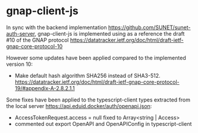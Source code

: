 # gnap-client-js

In sync with the backend implementation https://github.com/SUNET/sunet-auth-server, gnap-client-js is implemented using as a reference the draft #10 of the GNAP protocol https://datatracker.ietf.org/doc/html/draft-ietf-gnap-core-protocol-10

However some updates have been applied compared to the implemented version 10:

- Make default hash algorithm SHA256 instead of SHA3-512. https://datatracker.ietf.org/doc/html/draft-ietf-gnap-core-protocol-19/#appendix-A-2.8.2.1.1

Some fixes have been applied to the typescript-client types extracted from the local server https://api.eduid.docker/auth/openapi.json:

- AccessTokenRequest.access = null fixed to Array<string | Access>
- commented out export OpenAPI and OpenAPIConfig in typescript-client
